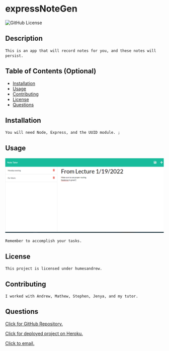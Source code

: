 # expressNoteGen
  ![GitHub License](https://img.shields.io/badge/license-humesandrew-blue.svg)
  ## Description
    This is an app that will record notes for you, and these notes will persist. 

  ## Table of Contents (Optional)
  - [Installation](#installation)
  - [Usage](#usage)
  - [Contributing](#contributing)
  - [License](#license)
  - [Questions](#questions)

  ## Installation
    You will need Node, Express, and the UUID module. ;

  ## Usage
  ![Screenshot](/notegenScreenshot.png?raw=true "Screenshot")
    
    Remember to accomplish your tasks.

  ## License
    This project is licensed under humesandrew.

  ## Contributing
    I worked with Andrew, Mathew, Stephen, Jenya, and my tutor. 

  ## Questions
  [Click for GitHub Repository.](https://github.com/humesandrew/expressNoteGen)

  [Click for deployed project on Heroku.](https://dashboard.heroku.com/apps/murmuring-spire-00858)

  [Click to email.](mailto:humes.andrew@gmail.com)
